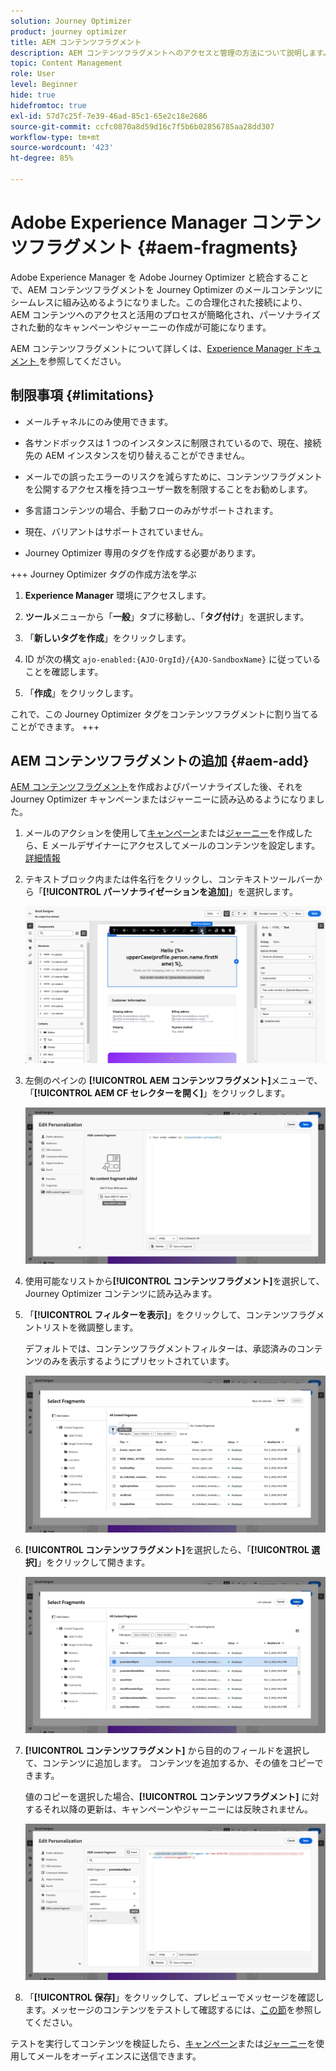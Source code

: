 ```yaml
---
solution: Journey Optimizer
product: journey optimizer
title: AEM コンテンツフラグメント
description: AEM コンテンツフラグメントへのアクセスと管理の方法について説明します。
topic: Content Management
role: User
level: Beginner
hide: true
hidefromtoc: true
exl-id: 57d7c25f-7e39-46ad-85c1-65e2c18e2686
source-git-commit: ccfc0870a8d59d16c7f5b6b02856785aa28dd307
workflow-type: tm+mt
source-wordcount: '423'
ht-degree: 85%

---
```


# Adobe Experience Manager コンテンツフラグメント {#aem-fragments}

Adobe Experience Manager を Adobe Journey Optimizer と統合することで、AEM コンテンツフラグメントを Journey Optimizer のメールコンテンツにシームレスに組み込めるようになりました。この合理化された接続により、AEM コンテンツへのアクセスと活用のプロセスが簡略化され、パーソナライズされた動的なキャンペーンやジャーニーの作成が可能になります。

AEM コンテンツフラグメントについて詳しくは、[Experience Manager ドキュメント ](https://experienceleague.adobe.com/ja/docs/experience-manager-cloud-service/content/sites/authoring/fragments/content-fragments)を参照してください。

## 制限事項 {#limitations}

* メールチャネルにのみ使用できます。

* 各サンドボックスは 1 つのインスタンスに制限されているので、現在、接続先の AEM インスタンスを切り替えることができません。

* メールでの誤ったエラーのリスクを減らすために、コンテンツフラグメントを公開するアクセス権を持つユーザー数を制限することをお勧めします。

* 多言語コンテンツの場合、手動フローのみがサポートされます。

* 現在、バリアントはサポートされていません。

* Journey Optimizer 専用のタグを作成する必要があります。

+++ Journey Optimizer タグの作成方法を学ぶ

   1. **Experience Manager** 環境にアクセスします。

   1. **ツール**&#x200B;メニューから「**一般**」タブに移動し、「**タグ付け**」を選択します。

   1. 「**新しいタグを作成**」をクリックします。

   1. ID が次の構文 `ajo-enabled:{AJO-OrgId}/{AJO-SandboxName}` に従っていることを確認します。

   1. 「**作成**」をクリックします。

  これで、この Journey Optimizer タグをコンテンツフラグメントに割り当てることができます。
+++

## AEM コンテンツフラグメントの追加 {#aem-add}

[AEM コンテンツフラグメント](https://experienceleague.adobe.com/ja/docs/experience-manager-cloud-service/content/sites/authoring/fragments/content-fragments)を作成およびパーソナライズした後、それを Journey Optimizer キャンペーンまたはジャーニーに読み込めるようになりました。

1. メールのアクションを使用して[キャンペーン](../email/create-email.md)または[ジャーニー](../email/create-email.md)を作成したら、E メールデザイナーにアクセスしてメールのコンテンツを設定します。[詳細情報](../email/get-started-email-design.md)

1. テキストブロック内または件名行をクリックし、コンテキストツールバーから「**[!UICONTROL パーソナライゼーションを追加]**」を選択します。

   ![](assets/aem_campaign_2.png)

1. 左側のペインの **[!UICONTROL AEM コンテンツフラグメント]**&#x200B;メニューで、「**[!UICONTROL AEM CF セレクターを開く]**」をクリックします。

   ![](assets/aem_campaign_3.png)

1. 使用可能なリストから&#x200B;**[!UICONTROL コンテンツフラグメント]**&#x200B;を選択して、Journey Optimizer コンテンツに読み込みます。

1. 「**[!UICONTROL フィルターを表示]**」をクリックして、コンテンツフラグメントリストを微調整します。

   デフォルトでは、コンテンツフラグメントフィルターは、承認済みのコンテンツのみを表示するようにプリセットされています。

   ![](assets/aem_campaign_4.png)

1. **[!UICONTROL コンテンツフラグメント]**&#x200B;を選択したら、「**[!UICONTROL 選択]**」をクリックして開きます。

   ![](assets/aem_campaign_5.png)

1. **[!UICONTROL コンテンツフラグメント]** から目的のフィールドを選択して、コンテンツに追加します。 コンテンツを追加するか、その値をコピーできます。

   値のコピーを選択した場合、**[!UICONTROL コンテンツフラグメント]** に対するそれ以降の更新は、キャンペーンやジャーニーには反映されません。

   ![](assets/aem_campaign_6.png)

1. 「**[!UICONTROL 保存]**」をクリックして、プレビューでメッセージを確認します。メッセージのコンテンツをテストして確認するには、[この節](../content-management/preview.md)を参照してください。

テストを実行してコンテンツを検証したら、[キャンペーン](../campaigns/review-activate-campaign.md)または[ジャーニー](../building-journeys/publishing-the-journey.md)を使用してメールをオーディエンスに送信できます。
